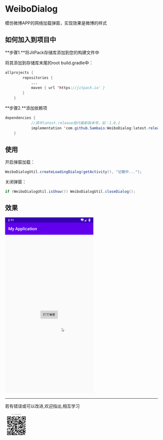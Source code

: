 # WeiboDialog

模仿微博APP的网络加载弹窗，实现效果是微博的样式 



## 如何加入到项目中

 **步骤1.**将JitPack存储库添加到您的构建文件中 

将其添加到存储库末尾的root build.gradle中：

```java
allprojects {
		repositories {
			...
			maven { url 'https://jitpack.io' }
		}
	}
```

 **步骤2.**添加依赖项 

```java
dependencies {
    		//其中latest.release指代最新版本号，如：1.0.2
	        implementation 'com.github.Sambais:WeiboDialog:latest.release'
	}
```



##  使用

开启弹窗加载：

```java
WeiboDialogUtil.createLoadingDialog(getActivity(), "记载中...");
```

关闭弹窗：

```java
if (WeiboDialogUtil.isShow()) WeiboDialogUtil.closeDialog();
```

 

## 效果

<img src="https://raw.githubusercontent.com/Sambais/WeiboDialog/master/images/weibodialog.gif" style="zoom:67%;" />

------



若有错误或可以改进,欢迎指出,相互学习

  <img src="https://raw.githubusercontent.com/Sambais/WeiboDialog/master/images/8D7A37EAEECB1ED8C7DE294C22DEF74D.jpg" style="zoom: 25%;" />

